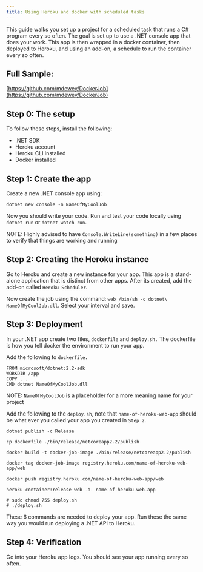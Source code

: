 ```yaml
---
title: Using Heroku and docker with scheduled tasks
---
```


This guide walks you set up a project for a scheduled task that runs a C#
program every so often. The goal is set up to use a .NET console app that does
your work. This app is then wrapped in a docker container, then deployed to
Heroku, and using an add-on, a schedule to run the container every so often.

## Full Sample:

[https://github.com/mdewey/DockerJob](https://github.com/mdewey/DockerJob)

## Step 0: The setup

To follow these steps, install the following:

- .NET SDK
- Heroku account
- Heroku CLI installed
- Docker installed

## Step 1: Create the app

Create a new .NET console app using:

```shell
dotnet new console -n NameOfMyCoolJob
```

Now you should write your code. Run and test your code locally using
`dotnet run` or `dotnet watch run`.

NOTE: Highly advised to have `Console.WriteLine(something)` in a few places to
verify that things are working and running

## Step 2: Creating the Heroku instance

Go to Heroku and create a new instance for your app. This app is a stand-alone
application that is distinct from other apps. After its created, add the add-on
called `Heroku Scheduler`.

Now create the job using the command:
`web /bin/sh -c dotnet\ NameOfMyCoolJob.dll`. Select your interval and save.

## Step 3: Deployment

In your .NET app create two files, `dockerfile` and `deploy.sh.` The dockerfile
is how you tell docker the environment to run your app.

Add the following to `dockerfile.`

```docker
FROM microsoft/dotnet:2.2-sdk
WORKDIR /app
COPY . .
CMD dotnet NameOfMyCoolJob.dll
```

NOTE: `NameOfMyCoolJob` is a placeholder for a more meaning name for your
project

Add the following to the `deploy.sh`, note that `name-of-heroku-web-app` should
be what ever you called your app you created in `Step 2`.

```shell
dotnet publish -c Release

cp dockerfile ./bin/release/netcoreapp2.2/publish

docker build -t docker-job-image ./bin/release/netcoreapp2.2/publish

docker tag docker-job-image registry.heroku.com/name-of-heroku-web-app/web

docker push registry.heroku.com/name-of-heroku-web-app/web

heroku container:release web -a  name-of-heroku-web-app

# sudo chmod 755 deploy.sh
# ./deploy.sh
```

These 6 commands are needed to deploy your app. Run these the same way you would
run deploying a .NET API to Heroku.

## Step 4: Verification

Go into your Heroku app logs. You should see your app running every so often.
